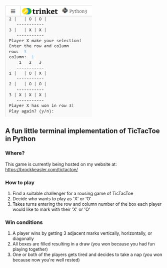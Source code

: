 
![Project Screenshot](images/tictactoe.PNG)

## A fun little terminal implementation of TicTacToe in Python

### Where?
This game is currently being hosted on my website at:
https://brockkeasler.com/tictactoe/

### How to play
1) Find a suitable challenger for a rousing game of TicTacToe
2) Decide who wants to play as 'X' or 'O'
3) Takes turns entering the row and column number of the box each player would like to mark with their 'X' or 'O'
### Win conditions
1) A player wins by getting 3 adjacent marks vertically, horizontally, or diagonally
2) All boxes are filled resulting in a draw (you won because you had fun playing together)
3) One or both of the players gets tired and decides to take a nap (you won because now you're well rested)
